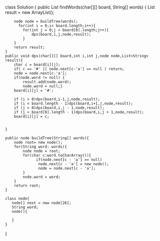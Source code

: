 class Solution {
    public List<String> findWords(char[][] board, String[] words) {
        List<String> result = new ArrayList<String>();

        node node = buildTree(words);
          for(int i = 0;i< board.length;i++){
            for(int j = 0;j < board[0].length;j++){
                dps(board,i,j,node,result);
            }
        }
        return result;
    }
    public void dps(char[][] board,int i,int j,node node,List<String> result){
        char c = board[i][j];
        if( c == '#' || node.next[c-'a'] == null ) return;
        node = node.next[c-'a'];
        if(node.word != null) { 
            result.add(node.word); 
            node.word = null;}   
        board[i][j] = '#';

        if (i > 0)dps(board,i-1,j,node,result);
        if (i < board.length - 1)dps(board,i+1,j,node,result);
        if (j > 0)dps(board,i,j - 1,node,result);
        if (j < board[0].length - 1)dps(board,i,j + 1,node,result);
        board[i][j] = c;


    }

    public node buildTree(String[] words){
        node root= new node();
        for(String word: words){
            node node = root;
            for(char c:word.toCharArray()){
                  if(node.next[c - 'a'] == null) 
                   node.next[c - 'a'] = new node();
                   node = node.next[c - 'a'];
            }
            node.word = word;
        }
        return root;
    }

    class node{
       node[] next = new node[26];
       String word;
       node(){

       }
    }
}